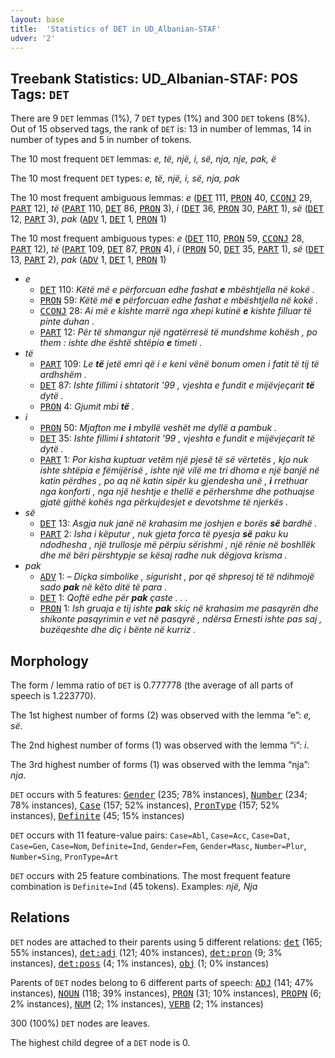```yaml
---
layout: base
title:  'Statistics of DET in UD_Albanian-STAF'
udver: '2'
---
```


## Treebank Statistics: UD_Albanian-STAF: POS Tags: `DET`

There are 9 `DET` lemmas (1%), 7 `DET` types (1%) and 300 `DET` tokens (8%).
Out of 15 observed tags, the rank of `DET` is: 13 in number of lemmas, 14 in number of types and 5 in number of tokens.

The 10 most frequent `DET` lemmas: <em>e, të, një, i, së, nja, nje, pak, ë</em>

The 10 most frequent `DET` types:  <em>e, të, një, i, së, nja, pak</em>

The 10 most frequent ambiguous lemmas: <em>e</em> (<tt><a href="sq_staf-pos-DET.html">DET</a></tt> 111, <tt><a href="sq_staf-pos-PRON.html">PRON</a></tt> 40, <tt><a href="sq_staf-pos-CCONJ.html">CCONJ</a></tt> 29, <tt><a href="sq_staf-pos-PART.html">PART</a></tt> 12), <em>të</em> (<tt><a href="sq_staf-pos-PART.html">PART</a></tt> 110, <tt><a href="sq_staf-pos-DET.html">DET</a></tt> 86, <tt><a href="sq_staf-pos-PRON.html">PRON</a></tt> 3), <em>i</em> (<tt><a href="sq_staf-pos-DET.html">DET</a></tt> 36, <tt><a href="sq_staf-pos-PRON.html">PRON</a></tt> 30, <tt><a href="sq_staf-pos-PART.html">PART</a></tt> 1), <em>së</em> (<tt><a href="sq_staf-pos-DET.html">DET</a></tt> 12, <tt><a href="sq_staf-pos-PART.html">PART</a></tt> 3), <em>pak</em> (<tt><a href="sq_staf-pos-ADV.html">ADV</a></tt> 1, <tt><a href="sq_staf-pos-DET.html">DET</a></tt> 1, <tt><a href="sq_staf-pos-PRON.html">PRON</a></tt> 1)

The 10 most frequent ambiguous types:  <em>e</em> (<tt><a href="sq_staf-pos-DET.html">DET</a></tt> 110, <tt><a href="sq_staf-pos-PRON.html">PRON</a></tt> 59, <tt><a href="sq_staf-pos-CCONJ.html">CCONJ</a></tt> 28, <tt><a href="sq_staf-pos-PART.html">PART</a></tt> 12), <em>të</em> (<tt><a href="sq_staf-pos-PART.html">PART</a></tt> 109, <tt><a href="sq_staf-pos-DET.html">DET</a></tt> 87, <tt><a href="sq_staf-pos-PRON.html">PRON</a></tt> 4), <em>i</em> (<tt><a href="sq_staf-pos-PRON.html">PRON</a></tt> 50, <tt><a href="sq_staf-pos-DET.html">DET</a></tt> 35, <tt><a href="sq_staf-pos-PART.html">PART</a></tt> 1), <em>së</em> (<tt><a href="sq_staf-pos-DET.html">DET</a></tt> 13, <tt><a href="sq_staf-pos-PART.html">PART</a></tt> 2), <em>pak</em> (<tt><a href="sq_staf-pos-ADV.html">ADV</a></tt> 1, <tt><a href="sq_staf-pos-DET.html">DET</a></tt> 1, <tt><a href="sq_staf-pos-PRON.html">PRON</a></tt> 1)


* <em>e</em>
  * <tt><a href="sq_staf-pos-DET.html">DET</a></tt> 110: <em>Këtë më e përforcuan edhe fashat <b>e</b> mbështjella në kokë .</em>
  * <tt><a href="sq_staf-pos-PRON.html">PRON</a></tt> 59: <em>Këtë më <b>e</b> përforcuan edhe fashat e mbështjella në kokë .</em>
  * <tt><a href="sq_staf-pos-CCONJ.html">CCONJ</a></tt> 28: <em>Ai më e kishte marrë nga xhepi kutinë <b>e</b> kishte filluar të pinte duhan .</em>
  * <tt><a href="sq_staf-pos-PART.html">PART</a></tt> 12: <em>Për të shmangur një ngatërresë të mundshme kohësh , po them : ishte dhe është shtëpia <b>e</b> timeti .</em>
* <em>të</em>
  * <tt><a href="sq_staf-pos-PART.html">PART</a></tt> 109: <em>Le <b>të</b> jetë emri që i e keni vënë bonum omen i fatit të tij të ardhshëm .</em>
  * <tt><a href="sq_staf-pos-DET.html">DET</a></tt> 87: <em>Ishte fillimi i shtatorit '99 , vjeshta e fundit e mijëvjeçarit <b>të</b> dytë .</em>
  * <tt><a href="sq_staf-pos-PRON.html">PRON</a></tt> 4: <em>Gjumit mbi <b>të</b> .</em>
* <em>i</em>
  * <tt><a href="sq_staf-pos-PRON.html">PRON</a></tt> 50: <em>Mjafton me <b>i</b> mbyllë veshët me dyllë a pambuk .</em>
  * <tt><a href="sq_staf-pos-DET.html">DET</a></tt> 35: <em>Ishte fillimi <b>i</b> shtatorit '99 , vjeshta e fundit e mijëvjeçarit të dytë .</em>
  * <tt><a href="sq_staf-pos-PART.html">PART</a></tt> 1: <em>Por kisha kuptuar vetëm një pjesë të së vërtetës , kjo nuk ishte shtëpia e fëmijërisë , ishte një vilë me tri dhoma e një banjë në katin përdhes , po aq në katin sipër ku gjendesha unë , <b>i</b> rrethuar nga konforti , nga një heshtje e thellë e përhershme dhe pothuajse gjatë gjithë kohës nga përkujdesjet e devotshme të njerkës .</em>
* <em>së</em>
  * <tt><a href="sq_staf-pos-DET.html">DET</a></tt> 13: <em>Asgja nuk janë në krahasim me joshjen e borës <b>së</b> bardhë .</em>
  * <tt><a href="sq_staf-pos-PART.html">PART</a></tt> 2: <em>Isha i këputur , nuk gjeta forca të pyesja <b>së</b> paku ku ndodhesha , një trullosje më përpiu sërishmi , një rënie në boshllëk dhe më bëri përshtypje se kësaj radhe nuk dëgjova krisma .</em>
* <em>pak</em>
  * <tt><a href="sq_staf-pos-ADV.html">ADV</a></tt> 1: <em>– Diçka simbolike , sigurisht , por që shpresoj të të ndihmojë sado <b>pak</b> në këto ditë të para .</em>
  * <tt><a href="sq_staf-pos-DET.html">DET</a></tt> 1: <em>Qoftë edhe për <b>pak</b> çaste . . .</em>
  * <tt><a href="sq_staf-pos-PRON.html">PRON</a></tt> 1: <em>Ish gruaja e tij ishte <b>pak</b> skiç në krahasim me pasqyrën dhe shikonte pasqyrimin e vet në pasqyrë , ndërsa Ernesti ishte pas saj , buzëqeshte dhe diç i bënte në kurriz .</em>

## Morphology

The form / lemma ratio of `DET` is 0.777778 (the average of all parts of speech is 1.223770).

The 1st highest number of forms (2) was observed with the lemma “e”: <em>e, së</em>.

The 2nd highest number of forms (1) was observed with the lemma “i”: <em>i</em>.

The 3rd highest number of forms (1) was observed with the lemma “nja”: <em>nja</em>.

`DET` occurs with 5 features: <tt><a href="sq_staf-feat-Gender.html">Gender</a></tt> (235; 78% instances), <tt><a href="sq_staf-feat-Number.html">Number</a></tt> (234; 78% instances), <tt><a href="sq_staf-feat-Case.html">Case</a></tt> (157; 52% instances), <tt><a href="sq_staf-feat-PronType.html">PronType</a></tt> (157; 52% instances), <tt><a href="sq_staf-feat-Definite.html">Definite</a></tt> (45; 15% instances)

`DET` occurs with 11 feature-value pairs: `Case=Abl`, `Case=Acc`, `Case=Dat`, `Case=Gen`, `Case=Nom`, `Definite=Ind`, `Gender=Fem`, `Gender=Masc`, `Number=Plur`, `Number=Sing`, `PronType=Art`

`DET` occurs with 25 feature combinations.
The most frequent feature combination is `Definite=Ind` (45 tokens).
Examples: <em>një, Nja</em>


## Relations

`DET` nodes are attached to their parents using 5 different relations: <tt><a href="sq_staf-dep-det.html">det</a></tt> (165; 55% instances), <tt><a href="sq_staf-dep-det-adj.html">det:adj</a></tt> (121; 40% instances), <tt><a href="sq_staf-dep-det-pron.html">det:pron</a></tt> (9; 3% instances), <tt><a href="sq_staf-dep-det-poss.html">det:poss</a></tt> (4; 1% instances), <tt><a href="sq_staf-dep-obj.html">obj</a></tt> (1; 0% instances)

Parents of `DET` nodes belong to 6 different parts of speech: <tt><a href="sq_staf-pos-ADJ.html">ADJ</a></tt> (141; 47% instances), <tt><a href="sq_staf-pos-NOUN.html">NOUN</a></tt> (118; 39% instances), <tt><a href="sq_staf-pos-PRON.html">PRON</a></tt> (31; 10% instances), <tt><a href="sq_staf-pos-PROPN.html">PROPN</a></tt> (6; 2% instances), <tt><a href="sq_staf-pos-NUM.html">NUM</a></tt> (2; 1% instances), <tt><a href="sq_staf-pos-VERB.html">VERB</a></tt> (2; 1% instances)

300 (100%) `DET` nodes are leaves.

The highest child degree of a `DET` node is 0.

